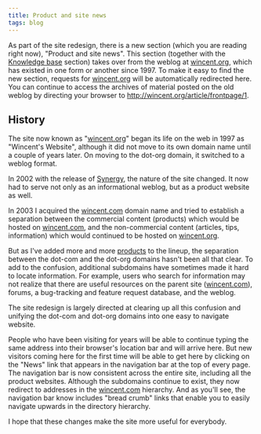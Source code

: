 ```yaml
---
title: Product and site news
tags: blog
---
```


As part of the site redesign, there is a new section (which you are reading right now), "Product and site news". This section (together with the [Knowledge base](/a/knowledge-base/) section) takes over from the weblog at [wincent.org](http://wincent.org/), which has existed in one form or another since 1997. To make it easy to find the new section, requests for [wincent.org](http://wincent.org/) will be automatically redirected here. You can continue to access the archives of material posted on the old weblog by directing your browser to <http://wincent.org/article/frontpage/1>.

## History

The site now known as "[wincent.org](http://wincent.org)" began its life on the web in 1997 as "Wincent's Website", although it did not move to its own domain name until a couple of years later. On moving to the dot-org domain, it switched to a weblog format.

In 2002 with the release of [Synergy](http://synergy.wincent.com/), the nature of the site changed. It now had to serve not only as an informational weblog, but as a product website as well.

In 2003 I acquired the [wincent.com](http://www.wincent.com/) domain name and tried to establish a separation between the commercial content (products) which would be hosted on [wincent.com](http://www.wincent.com/), and the non-commercial content (articles, tips, information) which would continued to be hosted on [wincent.org](http://wincent.org/).

But as I've added more and more [products](http://www.wincent.com/a/products/) to the lineup, the separation between the dot-com and the dot-org domains hasn't been all that clear. To add to the confusion, additional subdomains have sometimes made it hard to locate information. For example, users who search for information may not realize that there are useful resources on the parent site ([wincent.com](http://www.wincent.com/)), forums, a bug-tracking and feature request database, and the weblog.

The site redesign is largely directed at clearing up all this confusion and unifying the dot-com and dot-org domains into one easy to navigate website.

People who have been visiting for years will be able to continue typing the same address into their browser's location bar and will arrive here. But new visitors coming here for the first time will be able to get here by clicking on the "News" link that appears in the navigation bar at the top of every page. The navigation bar is now consistent across the entire site, including all the product websites. Although the subdomains continue to exist, they now redirect to addresses in the [wincent.com](http://www.wincent.com/) hierarchy. And as you'll see, the navigation bar know includes "bread crumb" links that enable you to easily navigate upwards in the directory hierarchy.

I hope that these changes make the site more useful for everybody.
